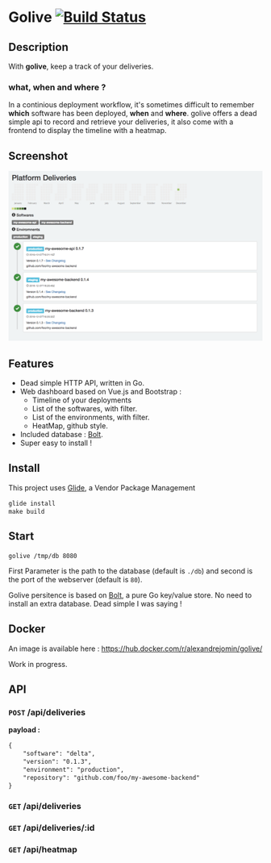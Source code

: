 # Golive [![Build Status](https://travis-ci.org/alexjomin/golive.svg?branch=master)](https://travis-ci.org/alexjomin/golive)

## Description

With **golive**, keep a track of your deliveries.

### what, when and where ?

In a continious deployment workflow, it's sometimes difficult to remember **which** software has been deployed, **when** and **where**. golive offers a dead simple api to record and retrieve your deliveries, it also come with a frontend to display the timeline with a heatmap.

## Screenshot

![screenshot](etc/screenshot.png)

## Features

* Dead simple HTTP API, written in Go.
* Web dashboard based on Vue.js and Bootstrap :
	* Timeline of your deployments
	* List of the softwares, with filter.
	* List of the environments, with filter.
	* HeatMap, github style.
* Included database : [Bolt](https://github.com/boltdb/bolt).
* Super easy to install !

## Install
This project uses [Glide](https://github.com/Masterminds/glide), a Vendor Package Management

	glide install
	make build

## Start

	golive /tmp/db 8080

First Parameter is the path to the database (default is `./db`) and second is the port of the webserver (default is `80`).

Golive persitence is based on [Bolt](https://github.com/boltdb/bolt), a pure Go key/value store. No need to install an extra database. Dead simple I was saying !

## Docker

An image is available here : https://hub.docker.com/r/alexandrejomin/golive/

Work in progress.

## API

### `POST` /api/deliveries

**payload :**

```
{
    "software": "delta",
    "version": "0.1.3",
    "environment": "production",
    "repository": "github.com/foo/my-awesome-backend"
}
```

### `GET` /api/deliveries
### `GET` /api/deliveries/:id
### `GET` /api/heatmap
